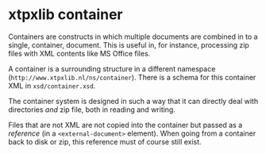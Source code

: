 # xtpxlib container

Containers are constructs in which multiple documents are combined in to a single, container, document. This is useful in, for instance, processing zip files with XML contents like MS Office files.

A container is a surrounding structure in a different namespace (`http://www.xtpxlib.nl/ns/container`). There is a schema for this container XML in `xsd/container.xsd`. 

The container system is designed in such a way that it can directly deal with directories *and* zip file, both in reading and writing. 

Files that are not XML are not copied into the container but passed as a *reference* (in a `<external-document>` element). When going from a container back to disk or zip, this reference must of course still exist. 